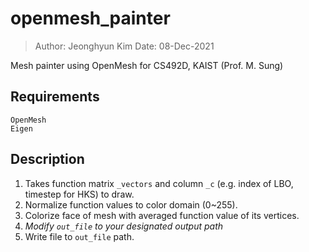 # openmesh_painter
> Author: Jeonghyun Kim 
> Date: 08-Dec-2021

Mesh painter using OpenMesh for CS492D, KAIST (Prof. M. Sung)

## Requirements
```
OpenMesh
Eigen
```

## Description
1. Takes function matrix `_vectors` and column `_c` (e.g. index of LBO, timestep for HKS) to draw. 
2. Normalize function values to color domain (0~255).
3. Colorize face of mesh with averaged function value of its vertices. 
4. *Modify `out_file` to your designated output path*
5. Write file to `out_file` path.
